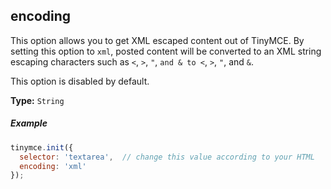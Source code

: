 ## encoding

This option allows you to get XML escaped content out of TinyMCE. By setting this option to `xml`, posted content will be converted to an XML string escaping characters such as `<`, `>`, `"`, `and & to <`, `>`, `"`, and `&`.

This option is disabled by default.

**Type:** `String`

##### Example

```js
tinymce.init({
  selector: 'textarea',  // change this value according to your HTML
  encoding: 'xml'
});
```
